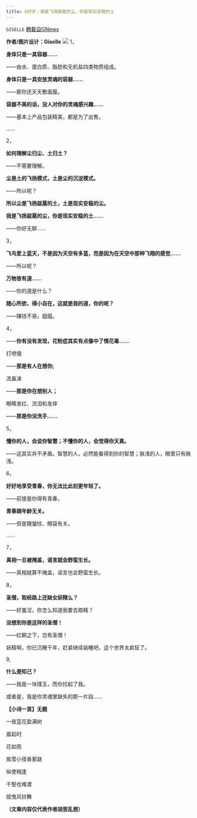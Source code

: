 ```yaml
---
title: G时评：我是飞扬跋扈的尘，你是现实安稳的土
---
```

`GISELLE` [轉載自GNews](https://gnews.org/zh-hans/1571978/)

**作者/图片设计：Giselle**
![](https://assets.gnews.org/wp-content/uploads/2021/10/25.png)
1，

**身体只是一具容器……**

——由水、蛋白质、脂肪和无机盐四类物质组成。

**身体只是一具安放灵魂的容器……**

——那你还天天敷面膜。

**容器不美的话，没人对你的灵魂感兴趣……**

——基本上产品包装精美，都是为了出售。

……

2，

**如何理解尘归尘、土归土？**

——不需要理解。

**尘是土的飞扬模式，土是尘的沉淀模式。**

——所以呢？

**所以尘是飞扬跋扈的土，土是现实安稳的尘。**

**我是飞扬跋扈的尘，你是现实安稳的土……**

——你好无聊……

3，

**飞鸟爱上蓝天，不是因为天空有多蓝，而是因为在天空中那种飞翔的感觉……**

——所以呢？

**万物皆有道……**

——你的道是什么？

**随心所欲，得小自在，这就是我的道，你的呢？**

——赚钱不易，姐姐。

4，

——**你有没有发现，花粉症其实有点像中了情花毒……**

打喷嚏

——**那是有人在想你;**

流鼻涕

——**那是你在想别人；**

眼睛发红、流泪和发痒

——**那是你没洗手……**

5，

**懂你的人，会说你智慧；不懂你的人，会觉得你天真。**

——这其实并不矛盾。智慧的人，必然能看得到你的智慧；肤浅的人，眼里只有肤浅。

6，

**好好地享受青春，你无法比此刻更年轻了。**

——前提是你得有青春。

**青春跟年龄无关。**

——但是跟皱纹、眼袋有关。

……

7，

**真相一旦被掩盖，谣言就会野蛮生长。**

——真相就算不掩盖，谣言也会野蛮生长。

8，

**圣僧，取经路上还缺女妖精么？**

——好羞涩，你怎么知道我要去取精？

**没想到你是这样的圣僧！**

——红朝之下，岂有圣僧！

妖精啊，你已沉睡千年，赶紧继续装睡吧，这个世界太疯狂了。

9,

**什么是知己？**

——我是一块璞玉，而你捡起了我。

或者是，我是你灵魂里缺失的那一片段……



**【小诗一首】无题**

一夜蓝花盈满树

晨起时

花如雨

紫雪小径香萦路

纵使相逢

千壑也难渡

摇曳风铃舞

**（文章内容仅代表作者胡思乱想）**
